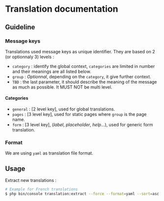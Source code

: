 # Translation documentation

## Guideline

### Message keys
Translations used message keys as unique identifier. They are based on 2 (or optionnaly 3) levels :
- `category` : identify the global context, `categories` are limited in number and their meanings are all listed below.
- `group` : *Optionnal*, depending on the `category`, it give further context.
- `TBD` : the last parameter, it should describe the meaning of the message as much as possible. It MUST NOT be multi level.

#### Categories
- `general` : [2 level key], used for global translations.
- `pages` : [3 level key], used for static pages where `group` is the page name.
- `form` : [3 level key], (*label*, *placeholder*, *help*...), used for generic form translation. 

### Format
We are using `yaml` as translation file format.

## Usage
Extract new translations : 
```bash
# Example for French translations
$ php bin/console translation:extract --force --format=yaml --sort=asc --as-tree=5 fr
```
